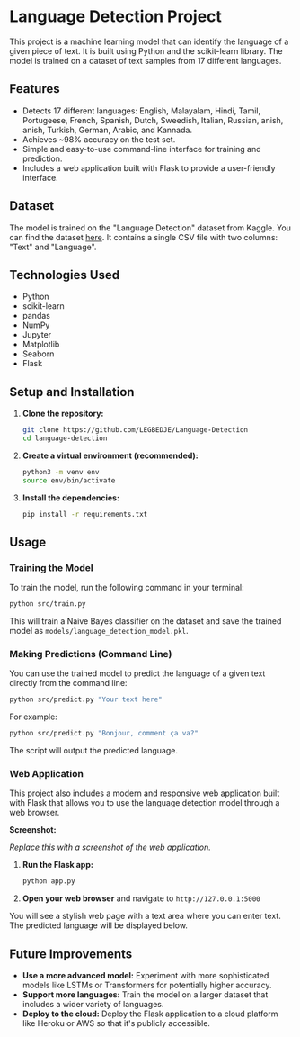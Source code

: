 # Language Detection Project

This project is a machine learning model that can identify the language of a given piece of text. It is built using Python and the scikit-learn library. The model is trained on a dataset of text samples from 17 different languages.

## Features

- Detects 17 different languages: English, Malayalam, Hindi, Tamil, Portugeese, French, Spanish, Dutch, Sweedish, Italian, Russian, anish, anish, Turkish, German, Arabic, and Kannada.
- Achieves ~98% accuracy on the test set.
- Simple and easy-to-use command-line interface for training and prediction.
- Includes a web application built with Flask to provide a user-friendly interface.

## Dataset

The model is trained on the "Language Detection" dataset from Kaggle. You can find the dataset [here](https://www.kaggle.com/datasets/basilb2s/language-detection). It contains a single CSV file with two columns: "Text" and "Language".

## Technologies Used

- Python
- scikit-learn
- pandas
- NumPy
- Jupyter
- Matplotlib
- Seaborn
- Flask

## Setup and Installation

1.  **Clone the repository:**
    ```bash
    git clone https://github.com/LEGBEDJE/Language-Detection
    cd language-detection
    ```

2.  **Create a virtual environment (recommended):**
    ```bash
    python3 -m venv env
    source env/bin/activate
    ```

3.  **Install the dependencies:**
    ```bash
    pip install -r requirements.txt
    ```

## Usage

### Training the Model

To train the model, run the following command in your terminal:

```bash
python src/train.py
```

This will train a Naive Bayes classifier on the dataset and save the trained model as `models/language_detection_model.pkl`.

### Making Predictions (Command Line)

You can use the trained model to predict the language of a given text directly from the command line:

```bash
python src/predict.py "Your text here"
```

For example:

```bash
python src/predict.py "Bonjour, comment ça va?"
```

The script will output the predicted language.

### Web Application

This project also includes a modern and responsive web application built with Flask that allows you to use the language detection model through a web browser.

**Screenshot:**

*Replace this with a screenshot of the web application.*

1.  **Run the Flask app:**
    ```bash
    python app.py
    ```

2.  **Open your web browser** and navigate to `http://127.0.0.1:5000`

You will see a stylish web page with a text area where you can enter text. The predicted language will be displayed below.

## Future Improvements

- **Use a more advanced model:** Experiment with more sophisticated models like LSTMs or Transformers for potentially higher accuracy.
- **Support more languages:** Train the model on a larger dataset that includes a wider variety of languages.
- **Deploy to the cloud:** Deploy the Flask application to a cloud platform like Heroku or AWS so that it's publicly accessible.
